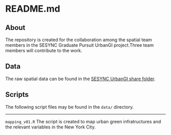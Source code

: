 # README.md

## About
The repository is created for the collaboration among the spatial team members in the SESYNC Graduate Pursuit UrbanGI project.Three team members will contribute to the work.

## Data
The raw spatial data can be found in the [SESYNC UrbanGI share folder](https://files.sesync.org/pydio/ws-urbangi/spatial_data). 

## Scripts
The following script files may be found in the `data/` directory.

---
`mapping_v01.R`
The script is created to map urban green infratructures and the relevant variables in the New York City. 



